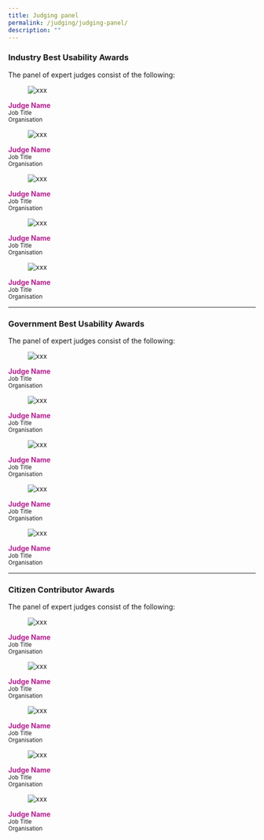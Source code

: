 ```yaml
---
title: Judging panel
permalink: /judging/judging-panel/
description: ""
---
```

<style type="text/css">.jname{font-weight:700;color:#B41E8E;}</style>
<h3>Industry Best Usability Awards</h3>
	<p>The panel of expert judges consist of the following:</p>
<div class="row">
	<div class="col is-one-fifth"><figure class="bp-image is-square"><img alt="xxx" src="xxx"></figure><div class="jname">Judge Name</div><small>Job Title<br> Organisation</small></div>
	<div class="col is-one-fifth"><figure class="bp-image is-square"><img alt="xxx" src="xxx"></figure><div class="jname">Judge Name</div><small>Job Title<br> Organisation</small></div>
	<div class="col is-one-fifth"><figure class="bp-image is-square"><img alt="xxx" src="xxx"></figure><div class="jname">Judge Name</div><small>Job Title<br> Organisation</small></div>
	<div class="col is-one-fifth"><figure class="bp-image is-square"><img alt="xxx" src="xxx"></figure><div class="jname">Judge Name</div><small>Job Title<br> Organisation</small></div>
	<div class="col is-one-fifth"><figure class="bp-image is-square"><img alt="xxx" src="xxx"></figure><div class="jname">Judge Name</div><small>Job Title<br> Organisation</small></div>
</div>
<hr>
<h3>Government Best Usability Awards</h3>
	<p>The panel of expert judges consist of the following:</p>
<div class="row">
	<div class="col is-one-fifth"><figure class="bp-image is-square"><img alt="xxx" src="xxx"></figure><div class="jname">Judge Name</div><small>Job Title<br> Organisation</small></div>
	<div class="col is-one-fifth"><figure class="bp-image is-square"><img alt="xxx" src="xxx"></figure><div class="jname">Judge Name</div><small>Job Title<br> Organisation</small></div>
	<div class="col is-one-fifth"><figure class="bp-image is-square"><img alt="xxx" src="xxx"></figure><div class="jname">Judge Name</div><small>Job Title<br> Organisation</small></div>
	<div class="col is-one-fifth"><figure class="bp-image is-square"><img alt="xxx" src="xxx"></figure><div class="jname">Judge Name</div><small>Job Title<br> Organisation</small></div>
	<div class="col is-one-fifth"><figure class="bp-image is-square"><img alt="xxx" src="xxx"></figure><div class="jname">Judge Name</div><small>Job Title<br> Organisation</small></div>
</div>
<hr>
<h3>Citizen Contributor Awards</h3>
	<p>The panel of expert judges consist of the following:</p>
<div class="row">
	<div class="col is-one-fifth"><figure class="bp-image is-square"><img alt="xxx" src="xxx"></figure><div class="jname">Judge Name</div><small>Job Title<br> Organisation</small></div>
	<div class="col is-one-fifth"><figure class="bp-image is-square"><img alt="xxx" src="xxx"></figure><div class="jname">Judge Name</div><small>Job Title<br> Organisation</small></div>
	<div class="col is-one-fifth"><figure class="bp-image is-square"><img alt="xxx" src="xxx"></figure><div class="jname">Judge Name</div><small>Job Title<br> Organisation</small></div>
	<div class="col is-one-fifth"><figure class="bp-image is-square"><img alt="xxx" src="xxx"></figure><div class="jname">Judge Name</div><small>Job Title<br> Organisation</small></div>
	<div class="col is-one-fifth"><figure class="bp-image is-square"><img alt="xxx" src="xxx"></figure><div class="jname">Judge Name</div><small>Job Title<br> Organisation</small></div>
</div>